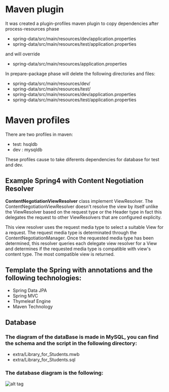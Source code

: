 # Maven plugin

It was created a plugin-profiles maven plugin to copy dependencies after process-resources phase

- spring-data/src/main/resources/dev/application.properties
- spring-data/src/main/resources/test/application.properties

and will override

- spring-data/src/main/resources/application.properties


In prepare-package phase will delete the following directories and files:

- spring-data/src/main/resources/dev/
- spring-data/src/main/resources/test/
- spring-data/src/main/resources/dev/application.properties
- spring-data/src/main/resources/test/application.properties

# Maven profiles

There are two profiles in maven:

- test: hsqldb
- dev : mysqldb

These profiles cause to take diferents dependencies for database for test and dev.

## Example Spring4 with Content Negotiation Resolver

**ContentNegotiationViewResolver** class implement ViewResolver. The ContentNegotiationViewResolver doesn't resolve the view by itself unlike the ViewResolver based on the request type or the Header type in fact this delegates the request to other ViewResolvers that are configured explicity.

This view resolver uses the request media type to select a suitable View for a request. The request media type is determinated through the ContentNegotiationManager. Once the requested media type has been determined, this resolver queries each delegate view resolver for a View and determines if the requested media type is compatible with view's content type. The most compatible view is returned.

## Template the Spring with annotations and the following technologies:

- Spring Data JPA
- Spring MVC
- Thymeleaf Engine
- Maven Technology


## Database

### The diagram of the dataBase is made in MySQL, you can find the schema and the script in the following directory:

- extra/Library_for_Students.mwb
- extra/Library_for_Students.sql

### The database diagram is the following:

![alt tag](extra/libraryDB.png)
